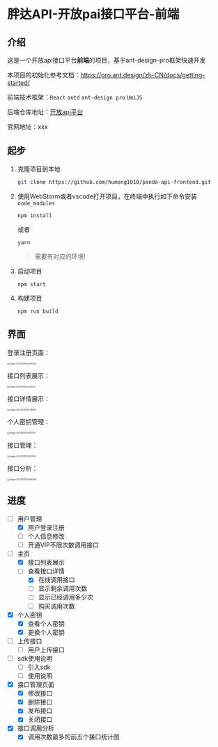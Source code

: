 # 胖达API-开放pai接口平台-前端

## 介绍

这是一个开放api接口平台**前端**的项目，基于ant-design-pro框架快速开发

本项目的初始化参考文档：https://pro.ant.design/zh-CN/docs/getting-started/

前端技术框架：`React` `antd` `ant-design pro` `UmiJS`

后端仓库地址：[开放api平台](https://github.com/humeng1010/open-api-platform)

官网地址：xxx

## 起步

1. 克隆项目到本地

   ```sh
   git clone https://github.com/humeng1010/panda-api-frontend.git
   ```

2. 使用WebStorm或者vscode打开项目，在终端中执行如下命令安装 `node_modules`

   ```
   npm install
   ```

   或者

   ```
   yarn
   ```

   > 需要有对应的环境!

3. 启动项目

   ```
   npm start
   ```

4. 构建项目

   ```
   npm run build
   ```



## 界面

登录注册页面：

<img src="https://cdn.jsdelivr.net/gh/humeng1010/cloud-images/blog-images/202310101520483.png" alt="image-20231010152043026" style="zoom: 33%;" />

接口列表展示：

<img src="https://cdn.jsdelivr.net/gh/humeng1010/cloud-images/blog-images/202310101522398.png" alt="image-20231010152253211" style="zoom:33%;" />

接口详情展示：

<img src="https://cdn.jsdelivr.net/gh/humeng1010/cloud-images/blog-images/202310101523795.png" alt="image-20231010152334641" style="zoom:33%;" />

个人密钥管理：

<img src="https://cdn.jsdelivr.net/gh/humeng1010/cloud-images/blog-images/202310101524468.png" alt="image-20231010152416331" style="zoom:33%;" />

接口管理：

<img src="https://cdn.jsdelivr.net/gh/humeng1010/cloud-images/blog-images/202310101524163.png" alt="image-20231010152433100" style="zoom:33%;" />

接口分析：

<img src="https://cdn.jsdelivr.net/gh/humeng1010/cloud-images/blog-images/202310101524663.png" alt="image-20231010152446588" style="zoom:33%;" />



## 进度

- [ ] 用户管理
  - [x] 用户登录注册
  - [ ] 个人信息修改
  - [ ] 开通VIP不限次数调用接口
- [ ] 主页
  - [x] 接口列表展示
  - [ ] 查看接口详情
    - [x] 在线调用接口
    - [ ] 显示剩余调用次数
    - [ ] 显示已经调用多少次
    - [ ] 购买调用次数
- [x] 个人密钥
  - [x] 查看个人密钥
  - [x] 更换个人密钥
- [ ] 上传接口
  - [ ] 用户上传接口
- [ ] sdk使用说明
  - [ ] 引入sdk
  - [ ] 使用说明
- [x] 接口管理页面
  - [x] 修改接口
  - [x] 删除接口
  - [x] 发布接口
  - [x] 关闭接口
- [x] 接口调用分析
  - [x] 调用次数最多的前五个接口统计图
